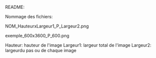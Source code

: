 README:

Nommage des fichiers:

NOM_HauteurxLargeur1_P_Largeur2.png

exemple_600x3600_P_600.png

Hauteur: hauteur de l'image
Largeur1: largeur total de l'image
Largeur2: largeurdu pas ou de chaque image